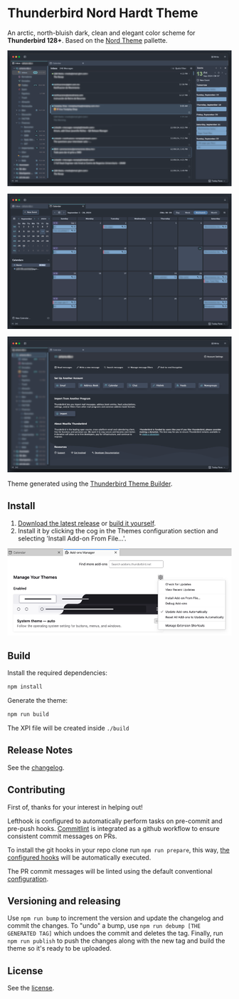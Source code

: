 # Thunderbird Nord Hardt Theme

An arctic, north-bluish dark, clean and elegant color scheme for **Thunderbird 128+**. Based on the [Nord Theme](https://www.nordtheme.com) pallette.

![Inbox](resources/1-inbox.png)

![Calendar](resources/2-calendar.png)

![Account](resources/3-account.png)

Theme generated using the [Thunderbird Theme Builder](https://github.com/artrz/thunderbird-theme-builder).

## Install

 1. [Download the latest release](https://github.com/artrz/thunderbird-nord-hardt-theme/releases) or [build it yourself](#build).
 2. Install it by clicking the cog in the Themes configuration section and selecting 'Install Add-on From File...'.

![Manual Install](resources/4-install-manual.png)

## Build

Install the required dependencies:

```sh
npm install
```

Generate the theme:

```sh
npm run build
```

The XPI file will be created inside `./build`

## Release Notes

See the [changelog](./CHANGELOG.md).

## Contributing

First of, thanks for your interest in helping out!

Lefthook is configured to automatically perform tasks on pre-commit and pre-push hooks. [Commitlint](https://commitlint.js.org/) is integrated as a github workflow to ensure consistent commit messages on PRs.

To install the git hooks in your repo clone run `npm run prepare`, this way, [the configured hooks](./lefthook.yml) will be automatically executed.

The PR commit messages will be linted using the default conventional [configuration](./.github/workflows/semantic-pull-request.yml).

## Versioning and releasing

Use `npm run bump` to increment the version and update the changelog and commit the changes.
To "undo" a bump, use `npm run debump [THE GENERATED TAG]` which undoes the commit and deletes the tag.
Finally, run `npm run publish` to push the changes along with the new tag and build the theme so it's ready to be uploaded.

## License

See the [license](./LICENSE.md).
